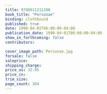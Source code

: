```yaml
---
title: 9780811211208
book_title: "Personae"
binding: clothbound
published: true
date: 1990-04-01T06:00:00-04:00
publication_date: 1990-04-01T06:00:00-04:00
show_in_forthcoming: false
contributors:

cover_image_path: Personae.jpg
forsale: false
saleprice:
shipping_charge:
price_us: 32.95
price_cn:
trim_size:
page_count: 304
---
```


